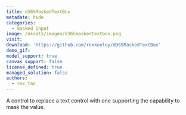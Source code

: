 ```yaml
---
title: d365MaskedTextBox
metadate: hide
categories:
  - masked input
image: /assets/images/d365maskedtextbox.png
visit: 
download: 'https://github.com/rexkenley/d365MaskedTextBox'
demo_gif: 
model_support: true
canvas_support: false
license_defined: true
managed_solution: false
authors:
  - rex_tan
---
```


A control to replace a text control with one supporting the capability to mask the value.
